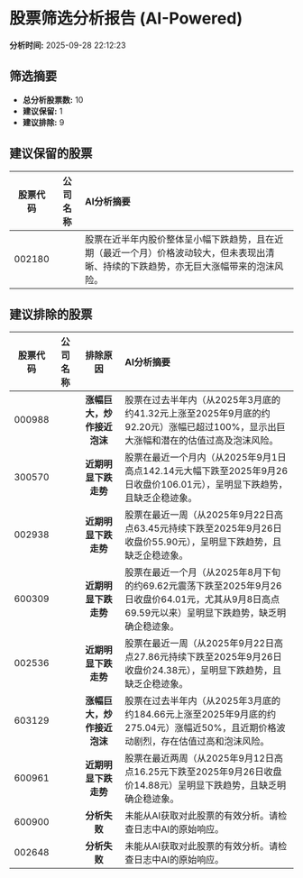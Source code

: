 # 股票筛选分析报告 (AI-Powered)

**分析时间:** 2025-09-28 22:12:23

## 筛选摘要

- **总分析股票数:** 10
- **建议保留:** 1
- **建议排除:** 9

## 建议保留的股票

| 股票代码 | 公司名称 | AI分析摘要 |
|:---:|:---:|:---|
| 002180 |  | 股票在近半年内股价整体呈小幅下跌趋势，且在近期（最近一个月）价格波动较大，但未表现出清晰、持续的下跌趋势，亦无巨大涨幅带来的泡沫风险。 |

## 建议排除的股票

| 股票代码 | 公司名称 | 排除原因 | AI分析摘要 |
|:---:|:---:|:---:|:---|
| 000988 |  | **涨幅巨大，炒作接近泡沫** | 股票在过去半年内（从2025年3月底的约41.32元上涨至2025年9月底的约92.20元）涨幅已超过100%，显示出巨大涨幅和潜在的估值过高及泡沫风险。 |
| 300570 |  | **近期明显下跌走势** | 股票在最近一个月内（从2025年9月1日高点142.14元大幅下跌至2025年9月26日收盘价106.01元），呈明显下跌趋势，且缺乏企稳迹象。 |
| 002938 |  | **近期明显下跌走势** | 股票在最近一周（从2025年9月22日高点63.45元持续下跌至2025年9月26日收盘价55.90元），呈明显下跌趋势，且缺乏企稳迹象。 |
| 600309 |  | **近期明显下跌走势** | 股票在最近一个月（从2025年8月下旬的约69.62元震荡下跌至2025年9月26日收盘价64.01元，尤其从9月8日高点69.59元以来）呈明显下跌趋势，缺乏明确企稳迹象。 |
| 002536 |  | **近期明显下跌走势** | 股票在最近一周（从2025年9月22日高点27.86元持续下跌至2025年9月26日收盘价24.38元），呈明显下跌趋势，且缺乏企稳迹象。 |
| 603129 |  | **涨幅巨大，炒作接近泡沫** | 股票在过去半年内（从2025年3月底的约184.66元上涨至2025年9月底的约275.04元）涨幅近50%，且近期价格波动剧烈，存在估值过高和泡沫风险。 |
| 600961 |  | **近期明显下跌走势** | 股票在最近两周（从2025年9月12日高点16.25元下跌至2025年9月26日收盘价14.88元）呈明显下跌趋势，且缺乏明确企稳迹象。 |
| 600900 |  | **分析失败** | 未能从AI获取对此股票的有效分析。请检查日志中AI的原始响应。 |
| 002648 |  | **分析失败** | 未能从AI获取对此股票的有效分析。请检查日志中AI的原始响应。 |
